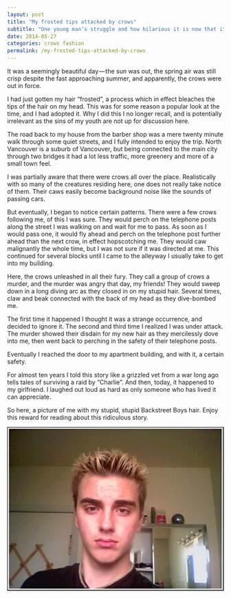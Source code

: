 ```yaml
---
layout: post
title: "My frosted tips attacked by crows"
subtitle: "One young man’s struggle and how hilarious it is now that it happened to my girlfriend (disclaimer: she does not have frosted tips)."
date: 2014-05-27
categories: crows fashion
permalink: /my-frosted-tips-attacked-by-crows
---
```

It was a seemingly beautiful day — the sun was out, the spring air was still crisp despite the fast approaching summer, and apparently, the crows were out in force.

I had just gotten my hair “frosted”, a process which in effect bleaches the tips of the hair on my head. This was for some reason a popular look at the time, and I had adopted it. Why I did this I no longer recall, and is potentially irrelevant as the sins of my youth are not up for discussion here.

The road back to my house from the barber shop was a mere twenty minute walk through some quiet streets, and I fully intended to enjoy the trip. North Vancouver is a suburb of Vancouver, but being connected to the main city through two bridges it had a lot less traffic, more greenery and more of a small town feel.

I was partially aware that there were crows all over the place. Realistically with so many of the creatures residing here, one does not really take notice of them. Their caws easily become background noise like the sounds of passing cars.

But eventually, I began to notice certain patterns. There were a few crows following me, of this I was sure. They would perch on the telephone posts along the street I was walking on and wait for me to pass. As soon as I would pass one, it would fly ahead and perch on the telephone post further ahead than the next crow, in effect hopscotching me. They would caw malignantly the whole time, but I was not sure if it was directed at me. This continued for several blocks until I came to the alleyway I usually take to get into my building.

Here, the crows unleashed in all their fury. They call a group of crows a murder, and the murder was angry that day, my friends! They would sweep down in a long diving arc as they closed in on my stupid hair. Several times, claw and beak connected with the back of my head as they dive-bombed me.

The first time it happened I thought it was a strange occurrence, and decided to ignore it. The second and third time I realized I was under attack. The murder showed their disdain for my new hair as they mercilessly dove into me, then went back to perching in the safety of their telephone posts.

Eventually I reached the door to my apartment building, and with it, a certain safety.

For almost ten years I told this story like a grizzled vet from a war long ago tells tales of surviving a raid by “Charlie”. And then, today, it happened to my girlfriend. I laughed out loud as hard as only someone who has lived it can appreciate.

So here, a picture of me with my stupid, stupid Backstreet Boys hair. Enjoy this reward for reading about this ridiculous story.

![stupid, ugly frosted tips](/assets/images/2014-05-27/01.jpg)

